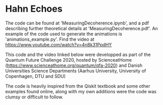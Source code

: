 # Hahn Echoes

The code can be found at 'MeasuringDecoherence.ipynb', and a pdf describing further theoretical details at 'MeasuringDecoherence.pdf'.
An example of the code used to generate the animations is 'animations_example.py'.
Find the video at https://www.youtube.com/watch?v=4n8k31PpdHY

This code and the video linked below were developped as part of the Quantum Future Challenge
2020, hosted by ScienceatHome (https://www.scienceathome.org/quantum/qfa-2020) and Danish Universities Science Departments (Aarhus University, University of Copenhagen, DTU and SDU)

The code is heavily inspired from the Qiskit textbook and some other examples
found online, along with my own additions were the code was clumsy or difficult to follow.
